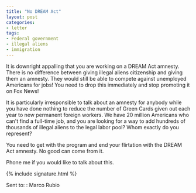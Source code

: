 ```yaml
---
title: "No DREAM Act"
layout: post
categories:
- letter
tags:
- Federal government
- illegal aliens
- immigration
---
```


It is downright appalling that you are working on a DREAM Act amnesty. There is no difference between giving illegal aliens citizenship and giving them an amnesty. They would still be able to compete against unemployed Americans for jobs! You need to drop this immediately and stop promoting it on Fox News!

It is particularly irresponsible to talk about an amnesty for anybody while you have done nothing to reduce the number of Green Cards given out each year to new permanent foreign workers. We have 20 million Americans who can't find a full-time job, and you are looking for a way to add hundreds of thousands of illegal aliens to the legal labor pool? Whom exactly do you represent?

You need to get with the program and end your flirtation with the DREAM Act amnesty. No good can come from it.

Phone me if you would like to talk about this.

{% include signature.html %}

Sent to:
: Marco Rubio
